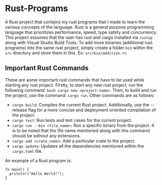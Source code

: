 # Rust-Programs
A Rust project that contains my rust programs that I made to learn the various concepts of the language. Rust is a general purpose programming language that prioritizes performance, speed, type safety and concurrency. This project assumes that the user has rust and cargo installed via `rustup` along with Visual Studio Build Tools.
To add more binaries (additional rust programs) into the same rust project, simply create a folder `bin` within the `src` directory and store them in this. Ex: `src/bin/addition.rs`

## Important Rust Commands
These are aome important rust commands that have to be used while starting any rust project. Firstly, to start any new rust project, run the following command: `bash cargo new <project-name>`.
Then, to build and run the project, use the command: `cargo run`. Other commands are as follows:

- `cargo build`: Compiles the current Rust project. Additionally, use the --release flag for a more concise and deployment oriented compilation of the project.
- `cargo test`: Run tests and test cases for the current project.
- `cargo run --bin <file_name>`: Run a specific binary from the project. It is to be noted that the file name mentioned along with this command should be without any extensions.
- `cargo add <crate_name>`: Add a particular crate to the project.
- `cargo update`: Updates all the dependencies mentioned within the `cargo.toml` file.

An example of a Rust program is:
```
fn main() {
  pritnln!("Hello World!");
}
```
